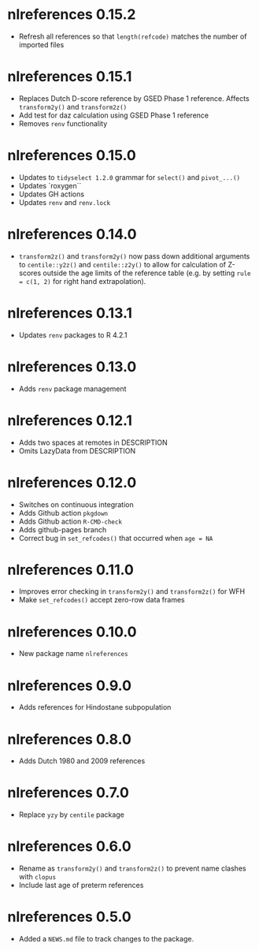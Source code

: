 # nlreferences 0.15.2

* Refresh all references so that `length(refcode)` matches the number of imported files

# nlreferences 0.15.1

* Replaces Dutch D-score reference by GSED Phase 1 reference. Affects `transform2y()` and `transform2z()`
* Add test for daz calculation using GSED Phase 1 reference
* Removes `renv` functionality

# nlreferences 0.15.0

* Updates to `tidyselect 1.2.0` grammar for `select()` and `pivot_...()`
* Updates `roxygen``
* Updates GH actions
* Updates `renv` and `renv.lock`

# nlreferences 0.14.0

* `transform2z()` and `transform2y()` now pass down additional arguments to `centile::y2z()` and `centile::z2y()` to allow for calculation of Z-scores outside the age limits of the reference table (e.g. by setting `rule = c(1, 2)` for right hand extrapolation). 

# nlreferences 0.13.1

* Updates `renv` packages to R 4.2.1

# nlreferences 0.13.0

* Adds `renv` package management

# nlreferences 0.12.1

* Adds two spaces at remotes in DESCRIPTION
* Omits LazyData from DESCRIPTION

# nlreferences 0.12.0

* Switches on continuous integration
* Adds Github action `pkgdown`
* Adds Github action `R-CMD-check`
* Adds github-pages branch
* Correct bug in `set_refcodes()` that occurred when `age = NA`

# nlreferences 0.11.0

* Improves error checking in `transform2y()` and `transform2z()` for WFH
* Make `set_refcodes()` accept zero-row data frames 

# nlreferences 0.10.0

* New package name `nlreferences`

# nlreferences 0.9.0

* Adds references for Hindostane subpopulation

# nlreferences 0.8.0

* Adds Dutch 1980 and 2009 references

# nlreferences 0.7.0

* Replace `yzy` by `centile` package

# nlreferences 0.6.0

* Rename as `transform2y()` and `transform2z()` to prevent name clashes with `clopus`
* Include last age of preterm references

# nlreferences 0.5.0

* Added a `NEWS.md` file to track changes to the package.
